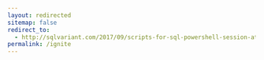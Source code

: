```yaml
---
layout: redirected
sitemap: false
redirect_to:
  - http://sqlvariant.com/2017/09/scripts-for-sql-powershell-session-at-ignite-2017/
permalink: /ignite
---
```

